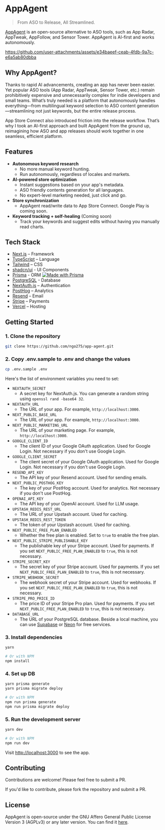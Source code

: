 # AppAgent

> From ASO to Release, All Streamlined.

[AppAgent](https://app-agent.ai) is an open-source alternative to ASO tools, such as App Radar, AppTweak, AppFollow, and Sensor Tower. AppAgent is AI-first and works autonomously.

https://github.com/user-attachments/assets/e34baeef-ceab-4fdb-9a7c-e6a5ab80dbba

## Why AppAgent?

Thanks to rapid AI advancements, creating an app has never been easier. Yet popular ASO tools (App Radar, AppTweak, Sensor Tower, etc.) remain prohibitively expensive and unnecessarily complex for indie developers and small teams. What’s truly needed is a platform that autonomously handles everything—from multilingual keyword selection to ASO content generation—streamlining not just keywords, but the entire release process.

App Store Connect also introduced friction into the release workflow. That’s why I took an AI-first approach and built AppAgent from the ground up, reimagining how ASO and app releases should work together in one seamless, efficient platform.

## Features

- **Autonomous keyword research**
  - No more manual keyword hunting.
  - Run autonomously, regardless of locales and markets.
- **AI-powered store optimization**
  - Instant suggestions based on your app's metadata.
  - ASO friendly contents generation for all languages.
  - No expert-level marketing needed, just click and go.
- **Store synchronization**
  - AppAgent read/write data to App Store Connect. Google Play is coming soon.
- **Keyword tracking + self-healing** (Coming soon)
  - Track your keywords and suggest edits without having you manually read charts.

## Tech Stack

- [Next.js](https://nextjs.org/) – Framework
- [TypeScript](https://www.typescriptlang.org/) – Language
- [Tailwind](https://tailwindcss.com/) – CSS
- [shadcn/ui](https://ui.shadcn.com) - UI Components
- [Prisma](https://prisma.io) - ORM [![Made with Prisma](https://made-with.prisma.io/dark.svg)](https://prisma.io)
- [PostgreSQL](https://www.postgresql.org/) - Database
- [NextAuth.js](https://next-auth.js.org/) – Authentication
- [PostHog](https://posthog.com/) – Analytics
- [Resend](https://resend.com) – Email
- [Stripe](https://stripe.com) – Payments
- [Vercel](https://vercel.com/) – Hosting

## Getting Started

### 1. Clone the repository

```bash
git clone https://github.com/ngo275/app-agent.git
```

### 2. Copy .env.sample to .env and change the values

```bash
cp .env.sample .env
```

Here's the list of environment variables you need to set:

- `NEXTAUTH_SECRET`
  - A secret key for NextAuth.js. You can generate a random string using `openssl rand -base64 32`.
- `NEXTAUTH_URL`
  - The URL of your app. For example, `http://localhost:3000`.
- `NEXT_PUBLIC_BASE_URL`
  - The URL of your app. For example, `http://localhost:3000`.
- `NEXT_PUBLIC_MARKETING_URL`
  - The URL of your marketing page. For example, `http://localhost:3000`.
- `GOOGLE_CLIENT_ID`
  - The client ID of your Google OAuth application. Used for Google Login. Not necessary if you don't use Google Login.
- `GOOGLE_CLIENT_SECRET`
  - The client secret of your Google OAuth application. Used for Google Login. Not necessary if you don't use Google Login.
- `RESEND_API_KEY`
  - The API key of your Resend account. Used for sending emails.
- `NEXT_PUBLIC_POSTHOG_KEY`
  - The key of your PostHog account. Used for analytics. Not necessary if you don't use PostHog.
- `OPENAI_API_KEY`
  - The API key of your OpenAI account. Used for LLM usage.
- `UPSTASH_REDIS_REST_URL`
  - The URL of your Upstash account. Used for caching.
- `UPSTASH_REDIS_REST_TOKEN`
  - The token of your Upstash account. Used for caching.
- `NEXT_PUBLIC_FREE_PLAN_ENABLED`
  - Whether the free plan is enabled. Set to `true` to enable the free plan.
- `NEXT_PUBLIC_STRIPE_PUBLISHABLE_KEY`
  - The publishable key of your Stripe account. Used for payments. If you set `NEXT_PUBLIC_FREE_PLAN_ENABLED` to `true`, this is not necessary.
- `STRIPE_SECRET_KEY`
  - The secret key of your Stripe account. Used for payments. If you set `NEXT_PUBLIC_FREE_PLAN_ENABLED` to `true`, this is not necessary.
- `STRIPE_WEBHOOK_SECRET`
  - The webhook secret of your Stripe account. Used for webhooks. If you set `NEXT_PUBLIC_FREE_PLAN_ENABLED` to `true`, this is not necessary.
- `STRIPE_PRO_PRICE_ID`
  - The price ID of your Stripe Pro plan. Used for payments. If you set `NEXT_PUBLIC_FREE_PLAN_ENABLED` to `true`, this is not necessary.
- `DATABASE_URL`
  - The URL of your PostgreSQL database. Beside a local machine, you can use [Supabase](https://supabase.com/) or [Neon](https://neon.tech/) for free services.

### 3. Install dependencies

```bash
yarn

# Or with NPM
npm install
```

### 4. Set up DB

```bash
yarn prisma generate
yarn prisma migrate deploy

# Or with NPM
npm run prisma generate
npm run prisma migrate deploy
```

### 5. Run the development server

```bash
yarn dev

# Or with NPM
npm run dev
```

Visit [http://localhost:3000](http://localhost:3000) to see the app.

## Contributing

Contributions are welcome! Please feel free to submit a PR.

If you'd like to contribute, please fork the repository and submit a PR.

## License

AppAgent is open-source under the GNU Affero General Public License Version 3 (AGPLv3) or any later version. You can find it [here](https://github.com/ngo275/app-agent/blob/main/LICENSE).

